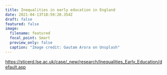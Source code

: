 ```yaml
---
title: Inequalities in early education in England
date: 2021-04-13T18:59:20.354Z
draft: false
featured: false
image:
  filename: featured
  focal_point: Smart
  preview_only: false
  caption: "Image credit: Gautam Arora on Unsplash"
---
```

https://sticerd.lse.ac.uk/case/_new/research/Inequalities_Early_Education/default.asp